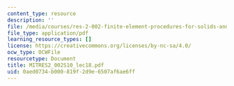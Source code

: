 ```yaml
---
content_type: resource
description: ''
file: /media/courses/res-2-002-finite-element-procedures-for-solids-and-structures-spring-2010/0aed0734b000819f2d9e6507af6ae6ff_MITRES2_002S10_lec18.pdf
file_type: application/pdf
learning_resource_types: []
license: https://creativecommons.org/licenses/by-nc-sa/4.0/
ocw_type: OCWFile
resourcetype: Document
title: MITRES2_002S10_lec18.pdf
uid: 0aed0734-b000-819f-2d9e-6507af6ae6ff
---
```

